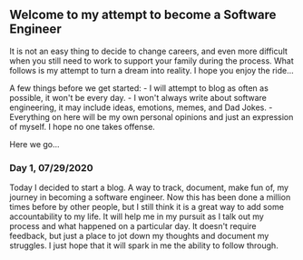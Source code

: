## Welcome to my attempt to become a Software Engineer 

It is not an easy thing to decide to change careers, and even more difficult when you still need to work to support your family during the process. What follows is my attempt to turn a dream into reality. I hope you enjoy the ride...

A few things before we get started:
    - I will attempt to blog as often as possible, it won't be every day.
    - I won't always write about software engineering, it may include ideas, emotions, memes, and Dad Jokes.
    - Everything on here will be my own personal opinions and just an expression of myself. I hope no one takes offense.

Here we go...

### Day 1, 07/29/2020
Today I decided to start a blog. A way to track, document, make fun of, my journey in becoming a software engineer. Now this has been done a million times before by other people, but I still think it is a great way to add some accountability to my life. It will help me in my pursuit as I talk out my process and what happened on a particular day. It doesn't require feedback, but just a place to jot down my thoughts and document my struggles. I just hope that it will spark in me the ability to follow through.



<!-- ## Welcome to GitHub Pages

You can use the [editor on GitHub](https://github.com/lax0248917/My_Journey/edit/master/README.md) to maintain and preview the content for your website in Markdown files.

Whenever you commit to this repository, GitHub Pages will run [Jekyll](https://jekyllrb.com/) to rebuild the pages in your site, from the content in your Markdown files.

### Markdown

Markdown is a lightweight and easy-to-use syntax for styling your writing. It includes conventions for

```markdown
Syntax highlighted code block

# Header 1
## Header 2
### Header 3

- Bulleted
- List

1. Numbered
2. List

**Bold** and _Italic_ and `Code` text

[Link](url) and ![Image](src)
```

For more details see [GitHub Flavored Markdown](https://guides.github.com/features/mastering-markdown/).

### Jekyll Themes

Your Pages site will use the layout and styles from the Jekyll theme you have selected in your [repository settings](https://github.com/lax0248917/My_Journey/settings). The name of this theme is saved in the Jekyll `_config.yml` configuration file.

### Support or Contact

Having trouble with Pages? Check out our [documentation](https://help.github.com/categories/github-pages-basics/) or [contact support](https://github.com/contact) and we’ll help you sort it out. -->
